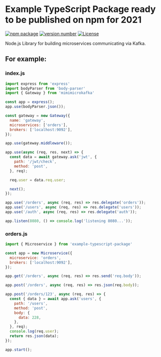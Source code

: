 # Example TypeScript Package ready to be published on npm for 2021



[![npm package](https://img.shields.io/badge/npm%20i-mimimicrokafka-darkgreen)](https://www.npmjs.com/package/mimimicrokafka) 
[![version number](https://img.shields.io/npm/v/mimimicrokafka?color=green&label=version)](https://github.com/daymihn/mimimicrokafka/releases) 
[![License](https://img.shields.io/github/license/daymihn/mimimicrokafka)](https://github.com/DaYmiHn/mimimicrokafka/blob/main/LICENSE)
<!-- [![Actions Status](https://github.com/daymihn/mimimicrokafka/workflows/Test/badge.svg)](https://github.com/daymihn/mimimicrokafka/actions)  -->

Node.js Library for building microservices communicating via Kafka.

## For example:

### index.js
```js
import express from 'express'
import bodyParser from 'body-parser'
import { Gateway } from 'mimimicrokafka'

const app = express();
app.use(bodyParser.json());

const gateway = new Gateway({
  name: 'gateway',
  microservices: ['orders'],
  brokers: ['localhost:9092'],
});

app.use(gateway.middleware());

app.use(async (req, res, next) => {
  const data = await gateway.ask('jwt', {
    path: '/jwt/check',
    method: 'post',
  }, req);

  req.user = data.req.user;

  next();
});

app.use('/orders', async (req, res) => res.delegate('orders'));
app.use('/users', async (req, res) => res.delegate('users'));
app.use('/auth', async (req, res) => res.delegate('auth'));

app.listen(8080, () => console.log('listening 8080...'));
```

### orders.js
```js
import { Microservice } from 'example-typescript-package'

const app = new Microservice({
  microservice: 'orders',
  brokers: ['localhost:9092'],
});

app.get('/orders', async (req, res) => res.send('req.body'));

app.post('/orders', async (req, res) => res.json(req.body));

app.post('/orders/123', async (req, res) => {
  const { data } = await app.ask('users', {
    path: '/users',
    method: 'post',
    body: {
      data: 228,
    },
  }, req);
  console.log(req.user);
  return res.json(data);
});

app.start();
```